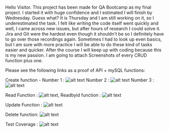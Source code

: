 Hello Visitor.
This project has been made for QA Bootcamp as my final project.
I started it with huge confidence and I estimated I will finish by Wednesday. Guess what? It is Thursday and I am still working on it, so I underestimated the task.
I felt like writing the code itself went quickly and well, I came across new issues, but after hours of research I could solve it.
Jira and Git were the hardest even though it shouldn't be so I definitely have to go over those recordings again.
Sometimes I had to look up even basics, but I am sure with more practice I will be able to do these kind of tasks easier and quicker. After the course I will keep up with coding because this is my new passion.
I am going to attach Screenshots of every CRUD function plus one.

Please see the following links as a proof of API + mySQL functions:

Create function - Number 1 : ![alt text](https://i.imgur.com/sS9uEHf.png) 
Number 2 : ![alt text](https://i.imgur.com/hhB3jQZ.png) Number 3 : ![alt text](https://i.imgur.com/yfCHPdD.png)

Read Function : ![alt text](https://i.imgur.com/XLWd1uW.png), Readbyid function : ![alt text](https://i.imgur.com/P4eSkgZ.png)

Update Function : ![alt text](https://i.imgur.com/Ohrzvx6.png)

Delete function: ![alt text](https://i.imgur.com/fOMINXo.png)

Test Coverage : ![alt text](https://i.imgur.com/KcFvRc0.jpg)
